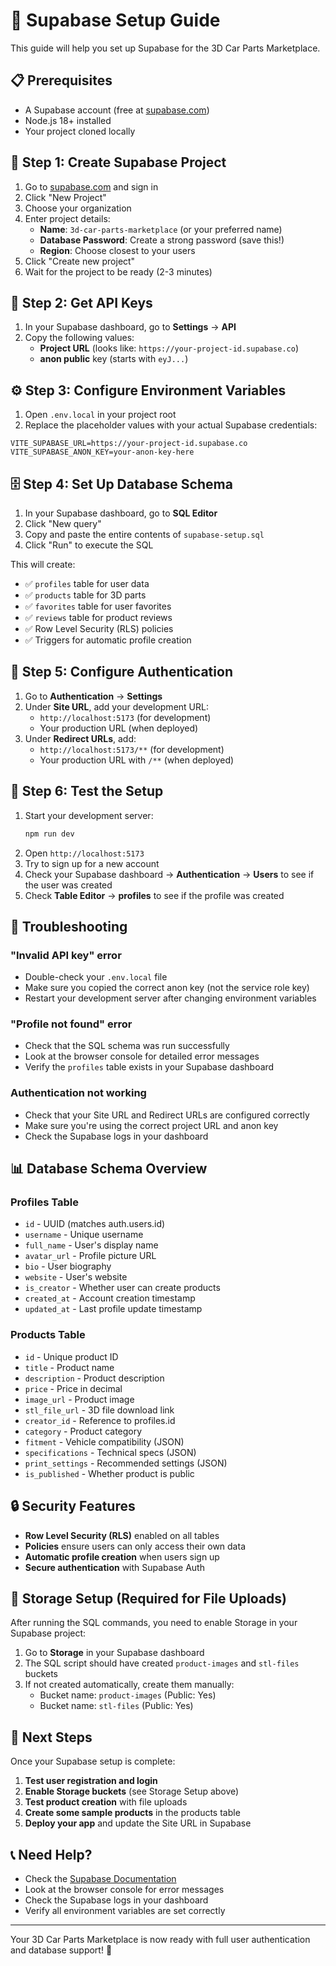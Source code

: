 # 🚀 Supabase Setup Guide

This guide will help you set up Supabase for the 3D Car Parts Marketplace.

## 📋 Prerequisites

- A Supabase account (free at [supabase.com](https://supabase.com))
- Node.js 18+ installed
- Your project cloned locally

## 🔧 Step 1: Create Supabase Project

1. Go to [supabase.com](https://supabase.com) and sign in
2. Click "New Project"
3. Choose your organization
4. Enter project details:
   - **Name**: `3d-car-parts-marketplace` (or your preferred name)
   - **Database Password**: Create a strong password (save this!)
   - **Region**: Choose closest to your users
5. Click "Create new project"
6. Wait for the project to be ready (2-3 minutes)

## 🔑 Step 2: Get API Keys

1. In your Supabase dashboard, go to **Settings** → **API**
2. Copy the following values:
   - **Project URL** (looks like: `https://your-project-id.supabase.co`)
   - **anon public** key (starts with `eyJ...`)

## ⚙️ Step 3: Configure Environment Variables

1. Open `.env.local` in your project root
2. Replace the placeholder values with your actual Supabase credentials:

```env
VITE_SUPABASE_URL=https://your-project-id.supabase.co
VITE_SUPABASE_ANON_KEY=your-anon-key-here
```

## 🗄️ Step 4: Set Up Database Schema

1. In your Supabase dashboard, go to **SQL Editor**
2. Click "New query"
3. Copy and paste the entire contents of `supabase-setup.sql`
4. Click "Run" to execute the SQL

This will create:

- ✅ `profiles` table for user data
- ✅ `products` table for 3D parts
- ✅ `favorites` table for user favorites
- ✅ `reviews` table for product reviews
- ✅ Row Level Security (RLS) policies
- ✅ Triggers for automatic profile creation

## 🔐 Step 5: Configure Authentication

1. Go to **Authentication** → **Settings**
2. Under **Site URL**, add your development URL:
   - `http://localhost:5173` (for development)
   - Your production URL (when deployed)
3. Under **Redirect URLs**, add:
   - `http://localhost:5173/**` (for development)
   - Your production URL with `/**` (when deployed)

## 🧪 Step 6: Test the Setup

1. Start your development server:
   ```bash
   npm run dev
   ```
2. Open `http://localhost:5173`
3. Try to sign up for a new account
4. Check your Supabase dashboard → **Authentication** → **Users** to see if the user was created
5. Check **Table Editor** → **profiles** to see if the profile was created

## 🚨 Troubleshooting

### "Invalid API key" error

- Double-check your `.env.local` file
- Make sure you copied the correct anon key (not the service role key)
- Restart your development server after changing environment variables

### "Profile not found" error

- Check that the SQL schema was run successfully
- Look at the browser console for detailed error messages
- Verify the `profiles` table exists in your Supabase dashboard

### Authentication not working

- Check that your Site URL and Redirect URLs are configured correctly
- Make sure you're using the correct project URL and anon key
- Check the Supabase logs in your dashboard

## 📊 Database Schema Overview

### Profiles Table

- `id` - UUID (matches auth.users.id)
- `username` - Unique username
- `full_name` - User's display name
- `avatar_url` - Profile picture URL
- `bio` - User biography
- `website` - User's website
- `is_creator` - Whether user can create products
- `created_at` - Account creation timestamp
- `updated_at` - Last profile update timestamp

### Products Table

- `id` - Unique product ID
- `title` - Product name
- `description` - Product description
- `price` - Price in decimal
- `image_url` - Product image
- `stl_file_url` - 3D file download link
- `creator_id` - Reference to profiles.id
- `category` - Product category
- `fitment` - Vehicle compatibility (JSON)
- `specifications` - Technical specs (JSON)
- `print_settings` - Recommended settings (JSON)
- `is_published` - Whether product is public

## 🔒 Security Features

- **Row Level Security (RLS)** enabled on all tables
- **Policies** ensure users can only access their own data
- **Automatic profile creation** when users sign up
- **Secure authentication** with Supabase Auth

## 📁 Storage Setup (Required for File Uploads)

After running the SQL commands, you need to enable Storage in your Supabase project:

1. Go to **Storage** in your Supabase dashboard
2. The SQL script should have created `product-images` and `stl-files` buckets
3. If not created automatically, create them manually:
   - Bucket name: `product-images` (Public: Yes)
   - Bucket name: `stl-files` (Public: Yes)

## 🚀 Next Steps

Once your Supabase setup is complete:

1. **Test user registration and login**
2. **Enable Storage buckets** (see Storage Setup above)
3. **Test product creation** with file uploads
4. **Create some sample products** in the products table
5. **Deploy your app** and update the Site URL in Supabase

## 📞 Need Help?

- Check the [Supabase Documentation](https://supabase.com/docs)
- Look at the browser console for error messages
- Check the Supabase logs in your dashboard
- Verify all environment variables are set correctly

---

Your 3D Car Parts Marketplace is now ready with full user authentication and database support! 🎉
